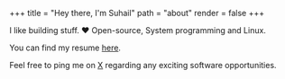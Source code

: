 +++
title = "Hey there, I'm Suhail"
path = "about"
render = false
+++

I like building stuff. ❤ Open-source, System programming and Linux.

You can find my resume <a href="/resume">here</a>.

Feel free to ping me on <a href="https://twitter.com/nmbr_7">X</a> regarding any exciting software opportunities.
